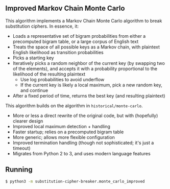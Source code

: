 ## Improved Markov Chain Monte Carlo

This algorithm implements a Markov Chain Monte Carlo algorithm to break substitution ciphers. In essence, it:

- Loads a representative set of bigram probabilities from either a precomputed bigram table, or a large corpus of English text
- Treats the space of all possible keys as a Markov chain, with plaintext English likelihood as transition probabilities
- Picks a starting key
- Iteratively picks a random neighbor of the current key (by swapping two of the elements), and accepts it with a probability proportional to the likelihood of the resulting plaintext
  - Use log probabilities to avoid underflow
  - If the current key is likely a local maximum, pick a new random key, and continue
- After a fixed period of time, returns the best key (and resulting plaintext)

This algorithm builds on the algorithm in `historical/monte-carlo`.

- More or less a direct rewrite of the original code, but with (hopefully) clearer design
- Improved local maximum detection + handling
- Faster startup; relies on a precomputed bigram table
- More generic; allows more flexible configuration
- Improved termination handling (though not sophisticated; it's just a timeout)
- Migrates from Python 2 to 3, and uses modern language features

## Running

```bash
$ python3 -m substitution-cipher-breaker.monte_carlo_improved
```
